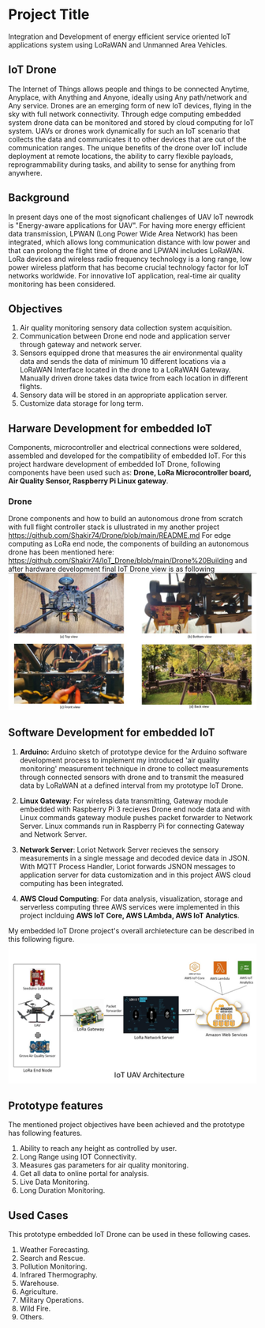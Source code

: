 # Project Title
Integration and Development of energy efficient service oriented IoT applications system using LoRaWAN and Unmanned Area Vehicles.

## IoT Drone
The Internet of Things allows people and things to be connected Anytime, Anyplace, with Anything and Anyone, ideally using Any path/network and Any service. Drones are an emerging form of new IoT devices, flying in the sky with full network connectivity. Through edge computing embedded system drone data can be monitored and stored by cloud computing for IoT system. UAVs or drones work dynamically for such an IoT scenario that collects the data and communicates it to other devices that are out of the communication ranges. The unique benefits of the drone over IoT include deployment at remote locations, the ability to carry flexible payloads, reprogrammability during tasks, and ability to sense for anything from anywhere.

## Background
In present days one of the most signoficant challenges of UAV IoT newrodk is "Energy-aware applications for UAV". For having more energy efficient data transmission, LPWAN (Long Power Wide Area Network) has been integrated, which allows long communication distance with low power and that can prolong the flight time of drone and LPWAN includes LoRaWAN. LoRa devices and wireless radio frequency technology is a long range, low power wireless platform that has become crucial technology factor for IoT networks worldwide. For innovative IoT application, real-time air quality monitoring has been considered.

## Objectives
1. Air quality monitoring sensory data collection system acquisition.
2. Communication between Drone end node and application server through gateway and network server.
3. Sensors equipped drone that measures the air environmental quality data and sends the data of minimum 10 different locations via a LoRaWAN Interface located in the drone to a LoRaWAN Gateway. Manually driven drone takes data twice from each location in different flights.
4. Sensory data will be stored in an appropriate application server.
5. Customize data storage for long term.

## Harware Development for embedded IoT
Components, microcontroller and electrical connections were soldered, assembled and developed for the compatibility of embedded IoT. For this project hardware development of embedded IoT Drone, following components have been used such as: **Drone, LoRa Microcontroller board, Air Quality Sensor, Raspberry Pi Linux gateway**.

### Drone
Drone components and how to build an autonomous drone from scratch with full flight controller stack is ullustrated in my another project https://github.com/Shakir74/Drone/blob/main/README.md
For edge computing as LoRa end node, the components of building an autonomous drone has been mentioned here: https://github.com/Shakir74/IoT_Drone/blob/main/Drone%20Building
 and after hardware development final IoT Drone view is as following
![alt text](https://github.com/Shakir74/IoT_Drone/blob/main/drone%20view.jpg)

## Software Development for embedded IoT
1. **Arduino:** Arduino sketch of prototype device for the Arduino software development process to implement my introduced 'air quality monitoring' measurement technique in drone to collect measurements through connected sensors with drone and to transmit the measured data by LoRaWAN at a defined interval from my prototype IoT Drone. 

2. **Linux Gateway**: For wireless data transmitting, Gateway module embedded with Raspberry Pi 3 recieves Drone end node data and with Linux commands gateway module pushes packet forwarder to Network Server. Linux commands run in Raspberry Pi for connecting Gateway and Network Server.

3. **Network Server**: Loriot Network Server recieves the sensory measurements in a single message and decoded device data in JSON. With MQTT Process Handler, Loriot forwards JSNON messages to application server for data customization and in this project AWS cloud computing has been integrated.

4. **AWS Cloud Computing**: For data analysis, visualization, storage and serverless computing three AWS services were implemented in this project inclduing **AWS IoT Core, AWS LAmbda, AWS IoT Analytics**.

My embedded IoT Drone project's overall archietecture can be described in this following figure.  
![alt text](https://github.com/Shakir74/IoT_Drone/blob/main/LoRaWAN%20IoT%20UAV%20architecture%20in%20AWS%20cloud%20computing.jpg)

## Prototype features
The mentioned project objectives have been achieved and the prototype has following features.
1. Ability to reach any height as controlled by user.
2. Long Range using IOT Connectivity.
3. Measures gas parameters for air quality monitoring.
4. Get all data to online portal for analysis.
5. Live Data Monitoring.
6. Long Duration Monitoring.

## Used Cases
This prototype embedded IoT Drone can be used in these following cases.
1. Weather Forecasting.
2. Search and Rescue.
3. Pollution Monitoring.
4. Infrared Thermography.
5. Warehouse.
6. Agriculture.
7. Military Operations.
8. Wild Fire.
9. Others.

